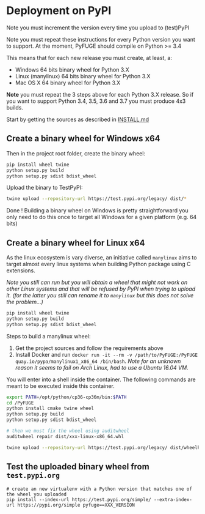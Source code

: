 # Deployment on PyPI

Note you must increment the version every time you upload to (test)PyPI

Note you must repeat these instructions for every Python version you want to support. At the moment, PyFUGE should compile on Python >= 3.4

This means that for each new release you must create, at least, a:
  * Windows 64 bits binary wheel for Python 3.X
  * Linux (manylinux) 64 bits binary wheel for Python 3.X
  * Mac OS X 64 binary wheel for Python 3.X

**Note** you must repeat the 3 steps above for each Python 3.X release. So if you want to support Python 3.4, 3.5, 3.6 and 3.7 you must produce 4x3 builds.

Start by getting the sources as described in [INSTALL.md](docs/INSTALL.md)

## Create a binary wheel for Windows x64

Then in the project root folder, create the binary wheel:

```bash
pip install wheel twine
python setup.py build
python setup.py sdist bdist_wheel
```

Upload the binary to TestPyPI:

```bash
twine upload --repository-url https://test.pypi.org/legacy/ dist/*
```

Done ! Building a binary wheel on Windows is pretty straightforward you only need to do this once to target all Windows for a given platform (e.g. 64 bits)

## Create a binary wheel for Linux x64

As the linux ecosystem is vary diverse, an initiative called `manylinux` aims to target almost every linux systems when building Python package using C extensions.

_Note you still can run but you will obtain a wheel that might not work on other Linux systems and that will be refused by PyPI when trying to upload it. (for the latter you still can rename it to `manylinux` but this does not solve the problem...)_

```bash
pip install wheel twine
python setup.py build
python setup.py sdist bdist_wheel
```

Steps to build a manylinux wheel:

1. Get the project sources and follow the requirements above
1. Install Docker and run `docker run -it --rm -v /path/to/PyFUGE:/PyFUGE quay.io/pypa/manylinux1_x86_64 /bin/bash`. _Note for an unknown reason it seems to fail on Arch Linux, had to use a Ubuntu 16.04 VM._

You will enter into a shell inside the container. The following commands are meant to be executed inside this container.

```bash
export PATH=/opt/python/cp36-cp36m/bin:$PATH
cd /PyFUGE
python install cmake twine wheel
python setup.py build
python setup.py sdist bdist_wheel

# then we must fix the wheel using auditwheel
auditwheel repair dist/xxx-linux-x86_64.whl

twine upload --repository-url https://test.pypi.org/legacy/ dist/wheelhouse/*
```

## Test the uploaded binary wheel from `test.pypi.org`

```
# create an new virtualenv with a Python version that matches one of the wheel you uploaded
pip install --index-url https://test.pypi.org/simple/ --extra-index-url https://pypi.org/simple pyfuge==XXX_VERSION
```


